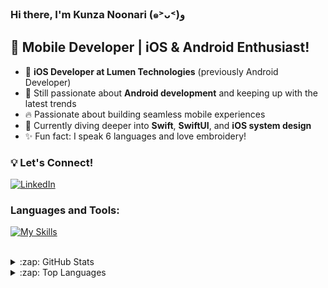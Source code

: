 ### Hi there, I'm Kunza Noonari (๑˃ᴗ˂)ﻭ

## 🚀 Mobile Developer | iOS & Android Enthusiast!

- 📱 **iOS Developer at Lumen Technologies** (previously Android Developer)
- 💙 Still passionate about **Android development** and keeping up with the latest trends
- 🔥 Passionate about building seamless mobile experiences
- 🌱 Currently diving deeper into **Swift**, **SwiftUI**, and **iOS system design**
- ✨ Fun fact: I speak 6 languages and love embroidery! 

### 💡 Let's Connect!
[![LinkedIn](https://img.shields.io/badge/LinkedIn-Kunza-blue?style=flat-square&logo=linkedin)](https://www.linkedin.com/in/kunza-future-software-engr/)



### Languages and Tools:

[![My Skills](https://skillicons.dev/icons?i=swift,kotlin,java,jenkins,js,dart,gradle,github,selenium,flutter,react,figma,androidstudio,vscode,idea)](https://skillicons.dev)
<br />
<br />

<details>
  <summary>:zap: GitHub Stats</summary>
  
  <img align="left" alt="kunza-n's GitHub Stats" src="https://github-readme-stats.vercel.app/api?username=kunza-n&theme=radical&show_icons=true" />
</details>
  
  <details>
<summary>:zap: Top Languages</summary>

  <img align="left" alt="kunza-n's Top Languages" src="https://github-readme-stats.vercel.app/api/top-langs/?username=kunza-n&theme=radical" />
</details>


[linkedin]: https://www.linkedin.com/in/kunza-future-software-engr/
